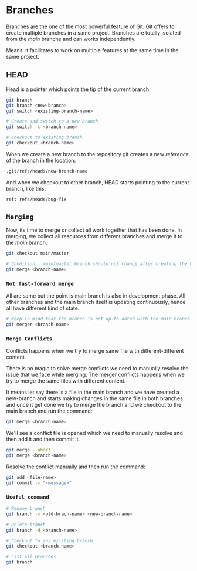 # Branches

Branches are the one of the most powerful feature of Git. Git offers to create multiple branches in a same project. Branches are totally isolated from the _main_ branche and can works independently.

Means, it facilitates to work on multiple features at the same time in the same project.

## HEAD

Head is a pointer which points the tip of the current branch.

```bash
git branch
git branch <new-branch>
git switch <existing-branch-name>

# Create and switch to a new branch
git switch -c <branch-name>

# Checkout to existing branch
git checkout <branch-name>
```

When we create a new branch to the repository git creates a new _reference_ of the branch in the location:

```bash
.git/refs/heads/new-branch-name
```

And when we checkout to other branch, HEAD starts pointing to the current branch, like this:

```bash
ref: refs/heads/bug-fix
```

## `Merging`

Now, its time to merge or collect all work together that has been done. In merging, we collect all resources from different branches and merge it to the _main_ branch.

```bash
git checkout main/master

# Condition : main/master branch should not change after creating the branch
git merge <branch-name>
```

### `Not fast-forward merge`

All are same but the point is main branch is also in development phase. All other branches and the main branch itself is updating continuously, hence all have different kind of state.

```bash
# Keep in mind that the branch is not up-to dated with the main branch
git merger <branch-name>
```

### `Merge Conflicts`

Conflicts happens when we try to merge same file with different-different content.

There is no magic to solve merge conflicts we need to manually resolve the issue that we face while merging. The merger conflicts happens when we try to merge the same files with different content.

It means let say there is a file in the main branch and we have created a new-branch and starts making changes in the same file in both branches and once it get done we try to merge the branch and we checkout to the main branch and run the command:

```bash
git merge <branch-name>
```

We'll see a conflict file is opened which we need to manually resolve and then add it and then commit it.

```bash
git merge --abort
git merge <branch-name>
```

Resolve the conflict manually and then run the command:

```bash
git add <file-name>
git commit -m "<message>"
```

### `Useful command`

```bash
# Rename branch
git branch -m <old-brach-name> <new-branch-name>

# Delete branch
git branch -d <branch-name>

# Checkout to any existing branch
git checkout <branch-name>

# List all branches
git branch
```
